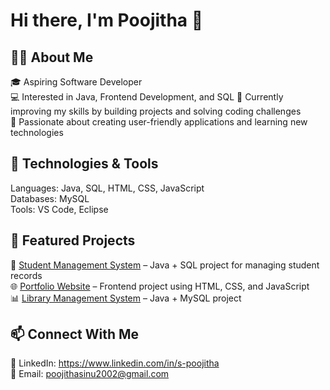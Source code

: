 # Hi there, I'm Poojitha 👋  

## 👩‍💻 About Me  
🎓 Aspiring Software Developer  
💻 Interested in Java, Frontend Development, and SQL 
🌱 Currently improving my skills by building projects and solving coding challenges  
🚀 Passionate about creating user-friendly applications and learning new technologies  

## 🔧 Technologies & Tools  
Languages: Java, SQL, HTML, CSS, JavaScript  
Databases: MySQL  
Tools: VS Code, Eclipse  

## 📌 Featured Projects  
📝 [Student Management System](#) – Java + SQL project for managing student records  
🌐 [Portfolio Website](#) – Frontend project using HTML, CSS, and JavaScript  
📊 [Library Management System](#) – Java + MySQL project  

## 📫 Connect With Me  
💼 LinkedIn: https://www.linkedin.com/in/s-poojitha  
📧 Email: poojithasinu2002@gmail.com 
